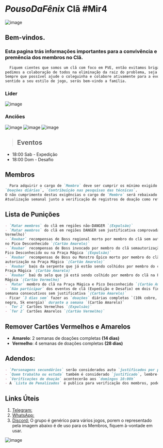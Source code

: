 # _PousoDaFênix_ Clã **#Mir4**

![image](https://user-images.githubusercontent.com/102329718/163725967-8affe42b-add2-4d8a-aeb3-7f9f91f74137.png)

## Bem-vindos. 
### Esta pagina trás informações importantes para a convivência e premência dos membros no Clã.
```markdown
  Fiquem cientes que somos um clã com foco em PVE, então evitamos brigas desnecessárias, com tudo se for inevitável, 
pedimos a colaboração de todos na eliminação da raiz do problema, seja ela qual for.
Sempre que possível ajude o coleguinha e colabore ativamente para a evolução do Clã, se estas informações fizerem 
sentido a seu estilo de jogo, serás bem-vindo a família. 
```

### **Lider**

![image](https://user-images.githubusercontent.com/102329718/163724667-b159f037-7eab-4c76-8f28-f8cce161096b.png)
### **Anciões**

![image](https://user-images.githubusercontent.com/102329718/163724679-687b640c-3271-4f1f-a369-c51969d8639e.png)
![image](https://user-images.githubusercontent.com/102329718/173190836-a22af771-46fc-40bb-b28e-89589b3dcdae.png)
![image](https://user-images.githubusercontent.com/102329718/163724707-2012739e-6fa0-4b83-8d96-35912a797070.png)


> ## Eventos
- 18:00 Sab - Expedição
- 18:00 Dom - Desafio

## Membros 
```markdown
  Para adquirir o cargo de `Membro` deve ser cumprir os mínimo exigido no clã. 
`Doações diárias`, `Contribuição nas pesquisas das técnicas`.
O não cumprimento destas exigências o cargo de `Membro` será rebaixado para `Novo Membro`, perdendo o acesso a `loja`.
Atualização semanal junto a verificação de registros de doação como referido abaixo.
```

## Lista de Punições
```markdown
- `Matar membros` do clã em regiões não-DANGER `(Expulsão)`
- `Matar membros` do clã em regiões DANGER sem justificativa comprovada `(Cartão
Vermelho)`
- `Roubar` recompensas de Boss regional morto por membro do clã sem autorização
no Pico Desconhecido `(Cartão Amarelo)`
- `Roubar` recompensas de Boss invocado por membro do clã semautorização no
Pico Desconhecido ou na Praça Mágica `(Expulsão)`
- `Roubar` recompensas de Boss ou Monstro Épico morto por membro do clã sem
autorização na Praça Mágica `(Cartão Amarelo)`
- `Roubar` baús da serpente que já estão sendo colhidos por membro do clã na
Praça Mágica `(Cartão Amarelo)`
- `Roubar` baú do selo que já está sendo colhido por membro do clã na Praça
Mágica `(Cartão Vermelho)`
- `Matar` membro do clã na Praça Mágica e Pico Desconhecido `(Cartão Amarelo)`
- `Não participar` dos eventos de clã (Expedição e Desafio) em dois finais de
semana consecutivos sem justificativa `(Cartão Amarelo)`
- Ficar `3 dias sem` fazer as `doações` diárias completas `(10k cobre, 5k aço
negro, 5k energia)` durante a semana `(Cartão Amarelo)`
- `Ter 2` Cartões Vermelhos `(Expulsão)`
- `Ter 2` Cartões Amarelos `(Cartão Vermelho)`
```

## Remover Cartões Vermelhos e Amarelos

- __Amarelo__: 2 semanas de doações completas __(14 dias)__
- __Vermelho__: 4 semanas de doações completas __(28 dias)__


## Adendos:
```markdown
- `Personagens secundários` serão considerados auto `justificados por padrão`, desde que o `principal esteja ativamente` jogando
- `Quem trabalha ou estuda` também é considerado `justificado`, lembre-se de `avisar a algum Elder`
- `Verificações de doação` acontecerão aos `domingos 10:00h`
- A `Lista de Penalizados` é publica para verificação dos membros, pode ser encontrada nos `canais` de comunicação `abaixo`.
```

## Links Úteis
 1. [Telegram:](https://t.me/+4Tqti5jcMBwzMTdh)
 2. [WhatsApp:](https://chat.whatsapp.com/KpENUatr4VgAh2tYi8uGkG)
 3. [Discord:](https://discord.gg/uZh2wcn) O grupo é genérico para vários jogos, porem o representado pela imagem abaixo é de uso para os Membros, fiquem à-vontade em usar.

![image](https://user-images.githubusercontent.com/102329718/163725123-591da771-6682-4538-b2b7-1b54b6198b93.png)
